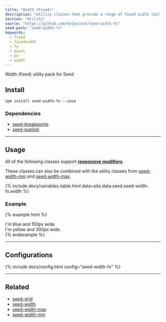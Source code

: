 ```yaml
---
title: "Width (Fixed)"
description: "Utility classes that provide a range of fixed width (px) sizes."
section: "Utility"
source: "https://github.com/helpscout/seed-width-fx"
seed-pack: "seed-width-fx"
keywords:
  - fixed
  - fixedwidth
  - fx
  - pixel
  - px
  - width
---
```


Width (fixed) utility pack for Seed


## Install

```
npm install seed-width-fx --save
```


### Dependencies

* [seed-breakpoints](/seed/packs/seed-breakpoints)
* [seed-publish](/seed/packs/seed-publish)



---



## Usage

All of the following classes support **[responsive modifiers](/seed/packs/seed-breakpoints/#responsive-modifiers)**.

These classes can also be combined with the utility classes from [seed-width-min](/seed/packs/seed-width-min) and [seed-width-max](/seed/packs/seed-width-max).

{% include docs/variables-table.html data=site.data.seed.seed-width-fx.width %}


### Example

{% example html %}
<div class="u-width-fx-3 t-bg-blue-200">
  I'm blue and 150px wide.
</div>
<div class="u-width-fx-6 t-bg-yellow-200">
  I'm yellow and 300px wide.
</div>
{% endexample %}



---



## Configurations

{% include docs/config.html config="seed-width-fx" %}



---



## Related

* [seed-grid](/seed/packs/seed-grid)
* [seed-width](/seed/packs/seed-width)
* [seed-width-max](/seed/packs/seed-width-max)
* [seed-width-min](/seed/packs/seed-width-min)
